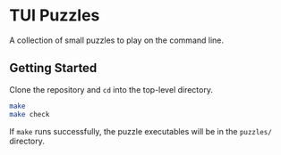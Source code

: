 # TUI Puzzles
A collection of small puzzles to play on the command line.

## Getting Started
Clone the repository and `cd` into the top-level directory.
```sh
make
make check
```
If `make` runs successfully, the puzzle executables will be in the `puzzles/` directory.